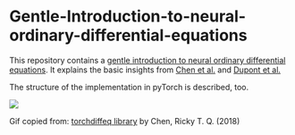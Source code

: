 # Gentle-Introduction-to-neural-ordinary-differential-equations

This repository contains a [gentle introduction to neural ordinary differential equations](neuralODE.md).
It explains the basic insights from [Chen et al.](https://arxiv.org/abs/1806.07366) and [Dupont et al.](https://arxiv.org/abs/1904.01681)

The structure of the implementation in pyTorch is described, too.

![](https://github.com/rtqichen/torchdiffeq/blob/master/assets/ode_demo.gif)

Gif copied from:
[torchdiffeq library](https://github.com/rtqichen/torchdiffeq) by Chen, Ricky T. Q. (2018)
